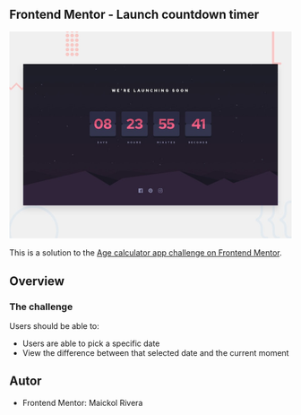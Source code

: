 ## Frontend Mentor - Launch countdown timer

![Design preview for the Launch countdown timer coding challenge](./design/desktop-preview.jpg)

This is a solution to the [Age calculator app challenge on Frontend Mentor](https://www.frontendmentor.io/challenges/launch-countdown-timer-N0XkGfyz-/hub). 

## Overview

### The challenge

Users should be able to:

- Users are able to pick a specific date
- View the difference between that selected date and the current moment

## Autor

- Frontend Mentor: Maickol Rivera
